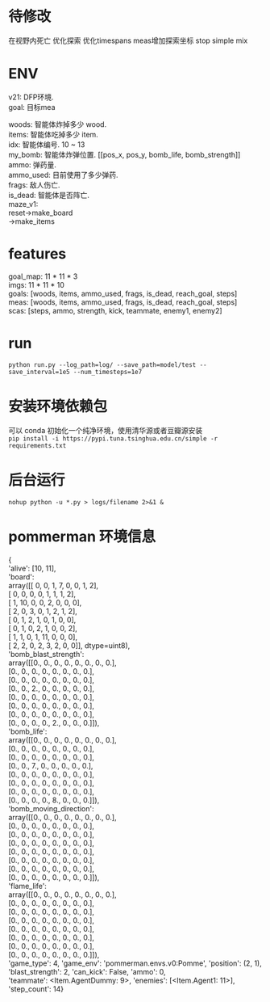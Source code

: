 # 待修改
在视野内死亡
优化探索
优化timespans
meas增加探索坐标
stop simple mix

# ENV
v21: DFP环境.  
  goal: 目标mea

  woods: 智能体炸掉多少 wood.  
  items: 智能体吃掉多少 item.  
  idx: 智能体编号. 10 ~ 13  
  my_bomb: 智能体炸弹位置. [[pos_x, pos_y, bomb_life, bomb_strength]]  
  ammo: 弹药量.  
  ammo_used: 目前使用了多少弹药.  
  frags: 敌人伤亡.  
  is_dead: 智能体是否阵亡.  
maze_v1:  
  reset->make_board  
       ->make_items  

# features
goal_map: 11 * 11 * 3  
imgs: 11 * 11 * 10  
goals: [woods, items, ammo_used, frags, is_dead, reach_goal, steps]  
meas: [woods, items, ammo_used, frags, is_dead, reach_goal, steps]  
scas: [steps, ammo, strength, kick, teammate, enemy1, enemy2]  

# run
``` python run.py --log_path=log/ --save_path=model/test --save_interval=1e5 --num_timesteps=1e7 ```

# 安装环境依赖包
可以 conda 初始化一个纯净环境，使用清华源或者豆瓣源安装   
```pip install -i https://pypi.tuna.tsinghua.edu.cn/simple -r requirements.txt```


# 后台运行
```nohup python -u *.py > logs/filename 2>&1 &```   


# pommerman 环境信息
{   
'alive': [10, 11],     
'board':    
array([[ 0,  0,  1,  7,  0,  0,  1,  2],  
       [ 0,  0,  0,  0,  1,  1,  1,  2],  
       [ 1, 10,  0,  0,  2,  0,  0,  0],  
       [ 2,  0,  3,  0,  1,  2,  1,  2],  
       [ 0,  1,  2,  1,  0,  1,  0,  0],  
       [ 0,  1,  0,  2,  1,  0,  0,  2],  
       [ 1,  1,  0,  1, 11,  0,  0,  0],  
       [ 2,  2,  0,  2,  3,  2,  0,  0]], dtype=uint8),    
'bomb_blast_strength':    
array([[0., 0., 0., 0., 0., 0., 0., 0.],   
       [0., 0., 0., 0., 0., 0., 0., 0.],   
       [0., 0., 0., 0., 0., 0., 0., 0.],   
       [0., 0., 2., 0., 0., 0., 0., 0.],   
       [0., 0., 0., 0., 0., 0., 0., 0.],   
       [0., 0., 0., 0., 0., 0., 0., 0.],   
       [0., 0., 0., 0., 0., 0., 0., 0.],   
       [0., 0., 0., 0., 2., 0., 0., 0.]]),    
'bomb_life':    
array([[0., 0., 0., 0., 0., 0., 0., 0.],   
       [0., 0., 0., 0., 0., 0., 0., 0.],   
       [0., 0., 0., 0., 0., 0., 0., 0.],   
       [0., 0., 7., 0., 0., 0., 0., 0.],   
       [0., 0., 0., 0., 0., 0., 0., 0.],   
       [0., 0., 0., 0., 0., 0., 0., 0.],   
       [0., 0., 0., 0., 0., 0., 0., 0.],   
       [0., 0., 0., 0., 8., 0., 0., 0.]]),    
'bomb_moving_direction':    
array([[0., 0., 0., 0., 0., 0., 0., 0.],   
       [0., 0., 0., 0., 0., 0., 0., 0.],   
       [0., 0., 0., 0., 0., 0., 0., 0.],   
       [0., 0., 0., 0., 0., 0., 0., 0.],   
       [0., 0., 0., 0., 0., 0., 0., 0.],   
       [0., 0., 0., 0., 0., 0., 0., 0.],   
       [0., 0., 0., 0., 0., 0., 0., 0.],   
       [0., 0., 0., 0., 0., 0., 0., 0.]]),     
'flame_life':     
array([[0., 0., 0., 0., 0., 0., 0., 0.],    
       [0., 0., 0., 0., 0., 0., 0., 0.],   
       [0., 0., 0., 0., 0., 0., 0., 0.],   
       [0., 0., 0., 0., 0., 0., 0., 0.],   
       [0., 0., 0., 0., 0., 0., 0., 0.],   
       [0., 0., 0., 0., 0., 0., 0., 0.],   
       [0., 0., 0., 0., 0., 0., 0., 0.],   
       [0., 0., 0., 0., 0., 0., 0., 0.]]),    
'game_type': 4, 'game_env': 'pommerman.envs.v0:Pomme', 'position': (2, 1),    
'blast_strength': 2, 'can_kick': False, 'ammo': 0,    
'teammate': <Item.AgentDummy: 9>, 'enemies': [<Item.Agent1: 11>], 'step_count': 14}   
